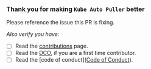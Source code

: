 ### Thank you for making `Kube Auto Puller` better

Please reference the issue this PR is fixing.

*Also verify you have:*

* [ ] Read the [contributions](../CONTRIBUTING.md) page.
* [ ] Read the [DCO](../DCO), if you are a first time contributor.
* [ ] Read the [code of conduct]([Code of Conduct](https://github.com/dirien/.github/blob/main/CODE_OF_CONDUCT.md)).